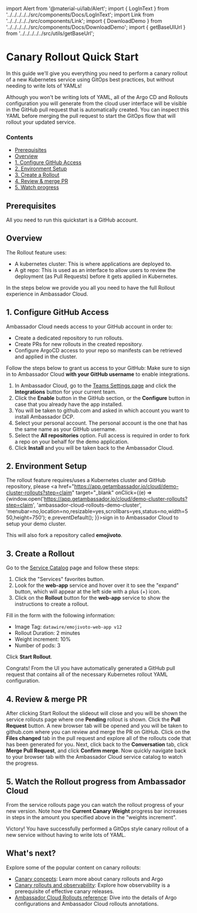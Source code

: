 import Alert from '@material-ui/lab/Alert';
import { LogInText } from '../../../../../src/components/Docs/LogInText';
import Link from '../../../../../src/components/Link';
import { DownloadDemo } from '../../../../../src/components/Docs/DownloadDemo';
import { getBaseUIUrl } from '../../../../../src/utils/getBaseUrl';

# Canary Rollout Quick Start

In this guide we'll give you everything you need to perform a canary rollout of a new Kubernetes service using GitOps best practices, but without needing to write lots of YAMLs!

  <Alert severity="info">
    Although you won't be writing lots of YAML, all of the Argo CD and Rollouts configuration you will generate from the cloud user interface will be visible in the GitHub pull request that is automatically created. You can inspect this YAML before merging the pull request to start the GitOps flow that will rollout your updated service.
  </Alert>

<div class="docs-article-toc">
<h3>Contents</h3>

- [Prerequisites](#prerequisites)
- [Overview](#overview)
- [1. Configure GitHub Access](#1-configure-github-access)
- [2. Environment Setup](#2-environment-setup)
- [3. Create a Rollout](#3-create-a-rollout)
- [4. Review & merge PR](#3-review--merge-pr)
- [5. Watch progress](#4-watch-progress)


</div>

## Prerequisites


All you need to run this quickstart is a GitHub account.


## Overview

The Rollout feature uses:

- A kubernetes cluster: This is where applications are deployed to.
- A git repo: This is used as an interface to allow users to review the deployment (as Pull Requests) before it gets applied in Kubernetes.

In the steps below we provide you all you need to have the full Rollout experience in Ambassador Cloud.

## 1. Configure GitHub Access

Ambassador Cloud needs access to your GitHub account in order to:

- Create a dedicated repository to run rollouts.
- Create PRs for new rollouts in the created repository.
- Configure ArgoCD access to your repo so manifests can be retrieved and applied in the cluster.

Follow the steps below to grant us access to your GitHub:
<Alert severity="warning">
Make sure to sign in to Ambassador Cloud <strong>with your GitHub username</strong> to enable integrations.

</Alert>

1. In Ambassador Cloud, go to the <a href="https://app.getambassador.io/cloud/demo-cluster-rollouts?step=integration" target="_blank">Teams Settings page</a> and click the **Integrations** button for your current team.
1. Click the **Enable** button in the GitHub section, or the **Configure** button in case that you already have the app installed.
1. You will be taken to github.com and asked in which account you want to install Ambassador DCP.
1. Select your personal account. The personal account is the one that has the same name as your GitHub username.
1. Select the **All repositories** option. Full access is required in order to fork a repo on your behalf for the demo application.
1. Click **Install** and you will be taken back to the Ambassador Cloud.

## 2. Environment Setup

The rollout feature requires/uses a Kubernetes cluster and GitHub repository, please <a href="https://app.getambassador.io/cloud/demo-cluster-rollouts?step=claim" target="_blank" onClick={(e) => {window.open('https://app.getambassador.io/cloud/demo-cluster-rollouts?step=claim', 'ambassador-cloud-rollouts-demo-cluster', 'menubar=no,location=no,resizable=yes,scrollbars=yes,status=no,width=550,height=750'); e.preventDefault(); }}>sign in to Ambassador Cloud to setup your demo cluster.</a>

This will also fork a repository called **emojivoto**.

## 3. Create a Rollout
Go to the <a href="https://app.getambassador.io/cloud/services" target="_blank">Service Catalog</a> page and follow these steps:

1. Click the "Services" favorites button.
1. Look for the **web-app** service and hover over it to see the "expand" button, which will appear at the left side with a plus (+) icon.
1. Click on the **Rollout** button for the **web-app** service to show the instructions to create a rollout.

Fill in the form with the following information:

- Image Tag: `datawire/emojivoto-web-app v12`
- Rollout Duration: 2 minutes
- Weight increment: 10%
- Number of pods: 3

Click **Start Rollout**.

<Alert severity="success">Congrats! From the UI you have automatically generated a GitHub pull request that contains all of the necessary Kubernetes rollout YAML configuration.</Alert>

## 4. Review & merge PR

After clicking Start Rollout the slideout will close and you will be shown the service rollouts page where one **Pending** rollout is shown.
Click the **Pull Request** button.
A new browser tab will be opened and you will be taken to github.com where you can review and merge the PR on GitHub.
Click on the **Files changed** tab in the pull request and explore all of the rollouts code that has been generated for you.
Next, click back to the **Conversation** tab, click **Merge Pull Request**, and click **Confirm merge**.
Now quickly navigate back to your browser tab with the Ambassador Cloud service catalog to watch the progress.

## 5. Watch the Rollout progress from Ambassador Cloud

From the service rollouts page you can watch the rollout progress of your new version.
Note how the **Current Canary Weight** progress bar increases in steps in the amount you specified above in the "weights increment".

<Alert severity="success">Victory! You have successfully performed a GitOps style canary rollout of a new service without having to write lots of YAML.</Alert>

## What's next?

Explore some of the popular content on canary rollouts:

- [Canary concepts](../concepts/canary/): Learn more about canary rollouts and Argo
- [Canary rollouts and observability](../howtos/observability/): Explore how observability is a prerequisite of effective canary releases.
- [Ambassador Cloud Rollouts reference](../reference/ambassador-cloud-rollouts/): Dive into the details of Argo configurations and Ambassador Cloud rollouts annotations.

